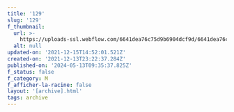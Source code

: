 ```yaml
---
title: '129'
slug: '129'
f_thumbnail:
  url: >-
    https://uploads-ssl.webflow.com/6641dea76c75d9b6904dcf9d/6641dea76c75d9b6904dd269_129.jpg
  alt: null
updated-on: '2021-12-15T14:52:01.521Z'
created-on: '2021-12-13T23:22:37.284Z'
published-on: '2024-05-13T09:35:37.825Z'
f_status: false
f_category: M
f_afficher-la-racine: false
layout: '[archive].html'
tags: archive
---
```



